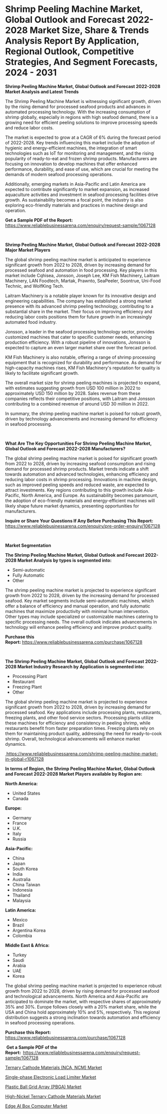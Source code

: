 <p><h1>Shrimp Peeling Machine Market, Global Outlook and Forecast 2022-2028 Market Size, Share & Trends Analysis Report By Application, Regional Outlook, Competitive Strategies, And Segment Forecasts, 2024 - 2031</h1></p><p><strong>Shrimp Peeling Machine Market, Global Outlook and Forecast 2022-2028 Market Analysis and Latest Trends</strong></p>
<p><p>The Shrimp Peeling Machine Market is witnessing significant growth, driven by the rising demand for processed seafood products and advances in automated processing technology. With the increasing consumption of shrimp globally, especially in regions with high seafood demand, there is a growing need for efficient peeling solutions to improve processing speeds and reduce labor costs. </p><p>The market is expected to grow at a CAGR of 6% during the forecast period of 2022-2028. Key trends influencing this market include the adoption of hygienic and energy-efficient machines, the integration of smart technologies such as IoT for monitoring and management, and the rising popularity of ready-to-eat and frozen shrimp products. Manufacturers are focusing on innovation to develop machines that offer enhanced performance, durability, and ease of use, which are crucial for meeting the demands of modern seafood processing operations.</p><p>Additionally, emerging markets in Asia-Pacific and Latin America are expected to contribute significantly to market expansion, as increased aquaculture activities and investment in seafood processing facilities drive growth. As sustainability becomes a focal point, the industry is also exploring eco-friendly materials and practices in machine design and operation.</p></p>
<p><strong>Get a Sample PDF of the Report:&nbsp;</strong> <a href="https://www.reliablebusinessarena.com/enquiry/request-sample/1067128?utm_campaign=1290&utm_medium=2&utm_source=Github&utm_content=ia&utm_term=11102024&utm_id=shrimp-peeling-machine-market-global-outlook-and-forecast-2022-2028">https://www.reliablebusinessarena.com/enquiry/request-sample/1067128</a></p>
<p>&nbsp;</p>
<p><strong>Shrimp Peeling Machine Market, Global Outlook and Forecast 2022-2028 Major Market Players</strong></p>
<p><p>The global shrimp peeling machine market is anticipated to experience significant growth from 2022 to 2028, driven by increasing demand for processed seafood and automation in food processing. Key players in this market include Cqhisea, Jonsson, Joseph Lee, KM Fish Machinery, Laitram Machinery, LAN Foodtech, Martak, Prawnto, SeaPeeler, Soontrue, Uni-Food Technic, and WolfKing Tech.</p><p>Laitram Machinery is a notable player known for its innovative design and engineering capabilities. The company has established a strong market presence with its advanced shrimp peeling technology, contributing to a substantial share in the market. Their focus on improving efficiency and reducing labor costs positions them for future growth in an increasingly automated food industry.</p><p>Jonsson, a leader in the seafood processing technology sector, provides customized machines that cater to specific customer needs, enhancing production efficiency. With a robust pipeline of innovations, Jonsson is expected to capture an even larger market share over the forecast period.</p><p>KM Fish Machinery is also notable, offering a range of shrimp processing equipment that is recognized for durability and performance. As demand for high-capacity machines rises, KM Fish Machinery's reputation for quality is likely to facilitate significant growth.</p><p>The overall market size for shrimp peeling machines is projected to expand, with estimates suggesting growth from USD 100 million in 2022 to approximately USD 150 million by 2028. Sales revenue from these companies reflects their competitive positions, with Laitram and Jonsson contributing to a combined revenue of around USD 30 million in 2022.</p><p>In summary, the shrimp peeling machine market is poised for robust growth, driven by technology advancements and increasing demand for efficiency in seafood processing.</p></p>
<p>&nbsp;</p>
<p><strong>What Are The Key Opportunities For Shrimp Peeling Machine Market, Global Outlook and Forecast 2022-2028 Manufacturers?</strong></p>
<p><p>The global shrimp peeling machine market is poised for significant growth from 2022 to 2028, driven by increasing seafood consumption and rising demand for processed shrimp products. Market trends indicate a shift towards automation and advanced technologies, enhancing efficiency and reducing labor costs in shrimp processing. Innovations in machine design, such as improved peeling speeds and reduced waste, are expected to attract investments. Key regions contributing to this growth include Asia-Pacific, North America, and Europe. As sustainability becomes paramount, the adoption of eco-friendly materials and energy-efficient machines will likely shape future market dynamics, presenting opportunities for manufacturers.</p></p>
<p><strong>Inquire or Share Your Questions If Any Before Purchasing This Report:</strong> <a href="https://www.reliablebusinessarena.com/enquiry/pre-order-enquiry/1067128?utm_campaign=1290&utm_medium=2&utm_source=Github&utm_content=ia&utm_term=11102024&utm_id=shrimp-peeling-machine-market-global-outlook-and-forecast-2022-2028">https://www.reliablebusinessarena.com/enquiry/pre-order-enquiry/1067128</a></p>
<p>&nbsp;</p>
<p><strong>Market Segmentation</strong></p>
<p><strong>The Shrimp Peeling Machine Market, Global Outlook and Forecast 2022-2028 Market Analysis by types is segmented into:</strong></p>
<p><ul><li>Semi-automatic</li><li>Fully Automatic</li><li>Other</li></ul></p>
<p><p>The shrimp peeling machine market is projected to experience significant growth from 2022 to 2028, driven by the increasing demand for processed seafood. Key market segments include semi-automatic machines, which offer a balance of efficiency and manual operation, and fully automatic machines that maximize productivity with minimal human intervention. Other types may include specialized or customizable machines catering to specific processing needs. The overall outlook indicates advancements in technology will enhance peeling efficiency and improve product quality.</p></p>
<p><strong>Purchase this Report:&nbsp;</strong><a href="https://www.reliablebusinessarena.com/purchase/1067128?utm_campaign=1290&utm_medium=2&utm_source=Github&utm_content=ia&utm_term=11102024&utm_id=shrimp-peeling-machine-market-global-outlook-and-forecast-2022-2028">https://www.reliablebusinessarena.com/purchase/1067128</a></p>
<p>&nbsp;</p>
<p><strong>The Shrimp Peeling Machine Market, Global Outlook and Forecast 2022-2028 Market Industry Research by Application is segmented into:</strong></p>
<p><ul><li>Processing Plant</li><li>Restaurant</li><li>Freezing Plant</li><li>Other</li></ul></p>
<p><p>The global shrimp peeling machine market is projected to experience significant growth from 2022 to 2028, driven by increasing demand for processed seafood. Key applications include processing plants, restaurants, freezing plants, and other food service sectors. Processing plants utilize these machines for efficiency and consistency in peeling shrimp, while restaurants benefit from faster preparation times. Freezing plants rely on them for maintaining product quality, addressing the need for ready-to-cook shrimp. Overall, technological advancements will enhance market dynamics.</p></p>
<p><a href="https://www.reliablebusinessarena.com/shrimp-peeling-machine-market-in-global-r1067128?utm_campaign=1290&utm_medium=2&utm_source=Github&utm_content=ia&utm_term=11102024&utm_id=shrimp-peeling-machine-market-global-outlook-and-forecast-2022-2028">&nbsp;https://www.reliablebusinessarena.com/shrimp-peeling-machine-market-in-global-r1067128</a></p>
<p><strong>In terms of Region, the Shrimp Peeling Machine Market, Global Outlook and Forecast 2022-2028 Market Players available by Region are:</strong></p>
<p>
    <p> <strong> North America: </strong>
        <ul>
            <li>United States</li>
            <li>Canada</li>
        </ul>
        </p> 
    <p> <strong> Europe: </strong>
        <ul>
            <li>Germany</li>
            <li>France</li>
            <li>U.K.</li>
            <li>Italy</li>
            <li>Russia</li>
        </ul>
        </p> 
    <p> <strong> Asia-Pacific: </strong>
        <ul>
            <li>China</li>
            <li>Japan</li>
            <li>South Korea</li>
            <li>India</li>
            <li>Australia</li>
            <li>China Taiwan</li>
            <li>Indonesia</li>
            <li>Thailand</li>
            <li>Malaysia</li>
        </ul>
        </p> 
    <p> <strong> Latin America: </strong>
        <ul>
            <li>Mexico</li>
            <li>Brazil</li>
            <li>Argentina Korea</li>
            <li>Colombia</li>
        </ul>
        </p> 
    <p> <strong> Middle East & Africa: </strong>
        <ul>
            <li>Turkey</li>
            <li>Saudi</li>
            <li>Arabia</li>
            <li>UAE</li>
            <li>Korea</li>
        </ul>
    </p>
    </p>
<p><p>The global shrimp peeling machine market is projected to experience robust growth from 2022 to 2028, driven by rising demand for processed seafood and technological advancements. North America and Asia-Pacific are anticipated to dominate the market, with respective shares of approximately 35% and 30%. Europe follows closely with a 20% market share, while the USA and China hold approximately 10% and 5%, respectively. This regional distribution suggests a strong inclination towards automation and efficiency in seafood processing operations.</p></p>
<p><strong>Purchase this Report: </strong><a href="https://www.reliablebusinessarena.com/purchase/1067128?utm_campaign=1290&utm_medium=2&utm_source=Github&utm_content=ia&utm_term=11102024&utm_id=shrimp-peeling-machine-market-global-outlook-and-forecast-2022-2028">https://www.reliablebusinessarena.com/purchase/1067128</a></p>
<p>&nbsp;<strong>Get a Sample PDF of the Report:&nbsp;&nbsp;</strong><a href="https://www.reliablebusinessarena.com/enquiry/request-sample/1067128?utm_campaign=1290&utm_medium=2&utm_source=Github&utm_content=ia&utm_term=11102024&utm_id=shrimp-peeling-machine-market-global-outlook-and-forecast-2022-2028">https://www.reliablebusinessarena.com/enquiry/request-sample/1067128</a></p>
<p><strong></strong></p>
<p><p><a href="https://www.linkedin.com/pulse/pioneering-growth-analyzing-global-ternary-cathode-materials-c63lf?utm_campaign=1290&utm_medium=2&utm_source=Github&utm_content=ia&utm_term=11102024&utm_id=shrimp-peeling-machine-market-global-outlook-and-forecast-2022-2028">Ternary Cathode Materials (NCA, NCM) Market</a></p><p><a href="https://www.linkedin.com/pulse/investing-single-phase-electronic-load-limiter-market-trends-oszve?utm_campaign=1290&utm_medium=2&utm_source=Github&utm_content=ia&utm_term=11102024&utm_id=shrimp-peeling-machine-market-global-outlook-and-forecast-2022-2028">Single-phase Electronic Load Limiter Market</a></p><p><a href="https://www.linkedin.com/pulse/plastic-ball-grid-array-pbga-market-growth-segmentation-regional-f5paf?utm_campaign=1290&utm_medium=2&utm_source=Github&utm_content=ia&utm_term=11102024&utm_id=shrimp-peeling-machine-market-global-outlook-and-forecast-2022-2028">Plastic Ball Grid Array (PBGA) Market</a></p><p><a href="https://www.linkedin.com/pulse/market-forecast-global-high-nickel-ternary-cathode-materials-b1kaf?utm_campaign=1290&utm_medium=2&utm_source=Github&utm_content=ia&utm_term=11102024&utm_id=shrimp-peeling-machine-market-global-outlook-and-forecast-2022-2028">High-Nickel Ternary Cathode Materials Market</a></p><p><a href="https://www.linkedin.com/pulse/edge-ai-box-computer-market-size-share-analysis-growth-trends-j9mee?utm_campaign=1290&utm_medium=2&utm_source=Github&utm_content=ia&utm_term=11102024&utm_id=shrimp-peeling-machine-market-global-outlook-and-forecast-2022-2028">Edge AI Box Computer Market</a></p></p>
